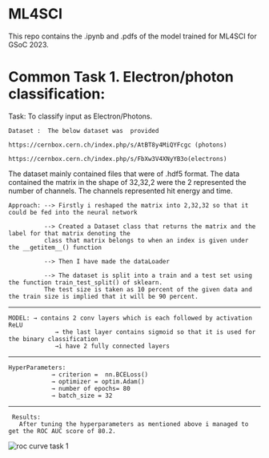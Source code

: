 # ML4SCI

This repo contains the .ipynb and .pdfs of the model trained for ML4SCI for GSoC 2023.

# Common Task 1. Electron/photon classification:
         
Task: To classify input as Electron/Photons.

    Dataset :  The below dataset was  provided
                               https://cernbox.cern.ch/index.php/s/AtBT8y4MiQYFcgc (photons)	
 		                   https://cernbox.cern.ch/index.php/s/FbXw3V4XNyYB3o(electrons)
                             
The dataset mainly contained files that were of .hdf5 format. 
The data contained the matrix in the shape of 32,32,2 were the 2 represented the number of channels.
The channels represented hit energy and time.
             



	Approach: --> Firstly i reshaped the matrix into 2,32,32 so that it could be fed into the neural network 

              --> Created a Dataset class that returns the matrix and the label for that matrix denoting the 
              class that matrix belongs to when an index is given under the __getitem__() function 

              --> Then I have made the dataLoader        

              --> The dataset is split into a train and a test set using the function train_test_split() of sklearn. 
              The test size is taken as 10 percent of the given data and the train size is implied that it will be 90 percent.
------------------------------------------------------------------------------------------------------------------------------------------------------------------

    MODEL: → contains 2 conv layers which is each followed by activation ReLU
                 → the last layer contains sigmoid so that it is used for the binary classification
                 →i have 2 fully connected layers 
 ------------------------------------------------------------------------------------------------------------------------------------------------------------------
    HyperParameters:
                → criterion =  nn.BCELoss()
                → optimizer = optim.Adam()
                → number of epochs= 80
                → batch_size = 32
    
------------------------------------------------------------------------------------------------------------------------------------------------------------------
     Results:
       After tuning the hyperparameters as mentioned above i managed to get the ROC AUC score of 80.2.
       
 ![roc curve task 1](https://user-images.githubusercontent.com/102585626/227755120-4c707e71-ee6d-4521-991c-f3dce2f6f451.png)


